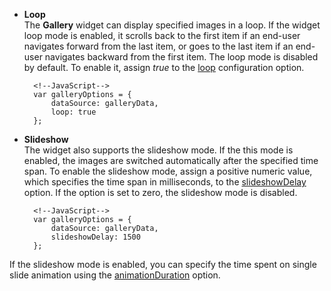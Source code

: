 <article data-show="Content/Applications/16_1/UIWidgets/dxGallery/Modes/markup.html,
        Content/Applications/16_1/UIWidgets/dxGallery/Modes/script.js,
        Content/Applications/16_1/UIWidgets/dxGallery/Modes/styles.css">

- **Loop**  
 The **Gallery** widget can display specified images in a loop. If the widget loop mode is enabled, it scrolls back to the first item if an end-user navigates forward from the last item, or goes to the last item if an end-user navigates backward from the first item. The loop mode is disabled by default. To enable it, assign *true* to the [loop](/api-reference/10%20UI%20Widgets/dxGallery/1%20Configuration/loop.md '/Documentation/ApiReference/UI_Widgets/dxGallery/Configuration/#loop') configuration option.

        <!--JavaScript-->
        var galleryOptions = {
            dataSource: galleryData,
            loop: true
        };

- **Slideshow**  
 The widget also supports the slideshow mode. If the this mode is enabled, the images are switched automatically after the specified time span. To enable the slideshow mode, assign a positive numeric value, which specifies the time span in milliseconds, to the [slideshowDelay](/api-reference/10%20UI%20Widgets/dxGallery/1%20Configuration/slideshowDelay.md '/Documentation/ApiReference/UI_Widgets/dxGallery/Configuration/#slideshowDelay') option. If the option is set to zero, the slideshow mode is disabled.

        <!--JavaScript-->
        var galleryOptions = {
            dataSource: galleryData,
            slideshowDelay: 1500
        };

 If the slideshow mode is enabled, you can specify the time spent on single slide animation using the [animationDuration](/api-reference/10%20UI%20Widgets/dxGallery/1%20Configuration/animationDuration.md '/Documentation/ApiReference/UI_Widgets/dxGallery/Configuration/#animationDuration') option.
</article>